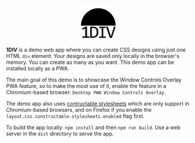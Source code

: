 <img src="https://raw.githubusercontent.com/captainbrosset/1DIV/main/dist/img/icon-512.png" alt="The 1DIV app logo" style="width:100px;margin:0 auto;display:block;">

**1DIV** is a demo web app where you can create CSS designs using just one HTML `div` element. Your designs are saved only locally in the browser's memory. You can create as many as you want. This demo app can be installed locally as a PWA.

The main goal of this demo is to showcase the Window Controls Overlay PWA feature, so to make the most use of it, enable the feature in a Chromium-based browser: `Desktop PWA Window Controls Overlay`.

The demo app also uses [contructable stylesheets](https://developers.google.com/web/updates/2019/02/constructable-stylesheets) which are only support in Chromium-based browsers, and on Firefox if you enable the `layout.css.constructable-stylesheets.enabled` flag first.

To build the app locally: `npm install` and then `npm run build`. Use a web server in the `dist` directory to serve the app.